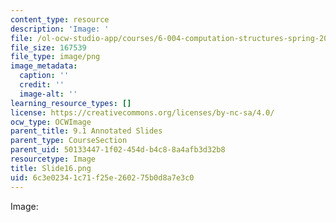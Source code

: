 ```yaml
---
content_type: resource
description: 'Image: '
file: /ol-ocw-studio-app/courses/6-004-computation-structures-spring-2017/6c3e02341c71f25e260275b0d8a7e3c0_Slide16.png
file_size: 167539
file_type: image/png
image_metadata:
  caption: ''
  credit: ''
  image-alt: ''
learning_resource_types: []
license: https://creativecommons.org/licenses/by-nc-sa/4.0/
ocw_type: OCWImage
parent_title: 9.1 Annotated Slides
parent_type: CourseSection
parent_uid: 50133447-1f02-454d-b4c8-8a4afb3d32b8
resourcetype: Image
title: Slide16.png
uid: 6c3e0234-1c71-f25e-2602-75b0d8a7e3c0
---
```

Image: 